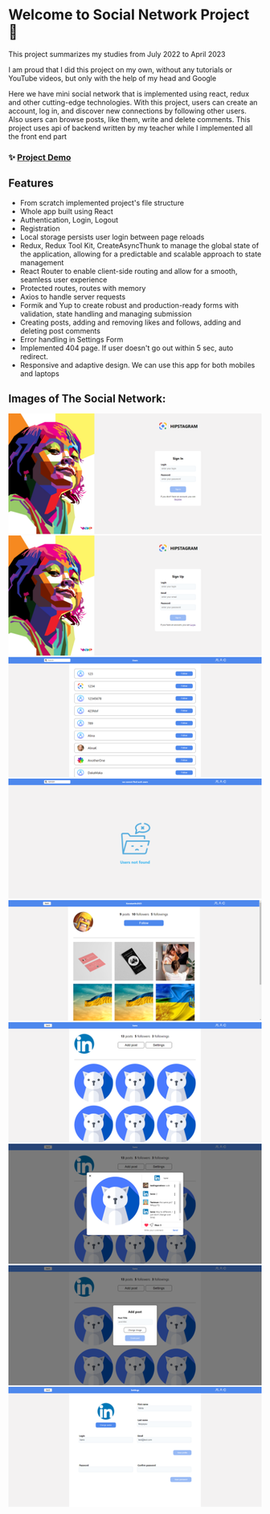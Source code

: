 # Welcome to Social Network Project 👋

This project summarizes my studies from July 2022 to April 2023

I am proud that I did this project on my own, without any tutorials or YouTube videos, but only with the help of my head and Google

Here we have mini social network that is implemented using react, redux and other cutting-edge technologies. With this project, users can create an account, log in, and discover new connections by following other users. Also users can browse posts, like them, write and delete comments. This project uses api of backend written by my teacher while I implemented all the front end part

### ✨ [Project Demo](https://social-network-project-sable.vercel.app)

## Features

- From scratch implemented project's file structure
- Whole app built using React
- Authentication, Login, Logout
- Registration
- Local storage persists user login between page reloads
- Redux, Redux Tool Kit, CreateAsyncThunk to manage the global state of the application, allowing for a predictable and scalable approach to state management
- React Router to enable client-side routing and allow for a smooth, seamless user experience
- Protected routes, routes with memory
- Axios to handle server requests
- Formik and Yup to create robust and production-ready forms with validation, state handling and managing submission
- Creating posts, adding and removing likes and follows, adding and deleting post comments
- Error handling in Settings Form
- Implemented 404 page. If user doesn't go out within 5 sec, auto redirect.
- Responsive and adaptive design. We can use this app for both mobiles and laptops

## Images of The Social Network:

![Social Network Login Page](https://github.com/kane1525/social-network-project/blob/master/website%20images/login-page.png)
![Social Network Register Page](https://github.com/kane1525/social-network-project/blob/master/website%20images/register-page.png)
![Social Network Users Page](https://github.com/kane1525/social-network-project/blob/master/website%20images/users-page.png)
![Social Network Users Page Empty](https://github.com/kane1525/social-network-project/blob/master/website%20images/users-page-emty.png)
![Social Network User Page](https://github.com/kane1525/social-network-project/blob/master/website%20images/user-page.png)
![Social Network Profile Page](https://github.com/kane1525/social-network-project/blob/master/website%20images/profile-page.png)
![Social Network Post Page](https://github.com/kane1525/social-network-project/blob/master/website%20images/post-page.png)
![Social Network Add Post Page](https://github.com/kane1525/social-network-project/blob/master/website%20images/add-post-page.png)
![Social Network Settings Page](https://github.com/kane1525/social-network-project/blob/master/website%20images/settings-page.png)
